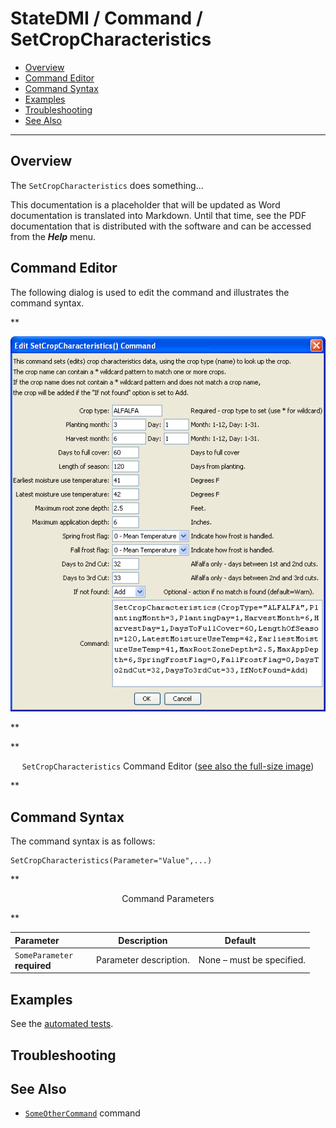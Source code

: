 # StateDMI / Command / SetCropCharacteristics #

* [Overview](#overview)
* [Command Editor](#command-editor)
* [Command Syntax](#command-syntax)
* [Examples](#examples)
* [Troubleshooting](#troubleshooting)
* [See Also](#see-also)

-------------------------

## Overview ##

The `SetCropCharacteristics` does something...

This documentation is a placeholder that will be updated as Word documentation is translated into Markdown.
Until that time, see the PDF documentation that is distributed with the software and can be accessed
from the ***Help*** menu.

## Command Editor ##

The following dialog is used to edit the command and illustrates the command syntax.

**<p style="text-align: center;">
![SetCropCharacteristics](SetCropCharacteristics.png)
</p>**

**<p style="text-align: center;">
`SetCropCharacteristics` Command Editor (<a href="../SetCropCharacteristics.png">see also the full-size image</a>)
</p>**

## Command Syntax ##

The command syntax is as follows:

```text
SetCropCharacteristics(Parameter="Value",...)
```
**<p style="text-align: center;">
Command Parameters
</p>**

| **Parameter**&nbsp;&nbsp;&nbsp;&nbsp;&nbsp;&nbsp;&nbsp;&nbsp;&nbsp;&nbsp;&nbsp;&nbsp; | **Description** | **Default**&nbsp;&nbsp;&nbsp;&nbsp;&nbsp;&nbsp;&nbsp;&nbsp;&nbsp;&nbsp; |
| --------------|-----------------|----------------- |
|`SomeParameter`<br>**required**|Parameter description.|None – must be specified.|

## Examples ##

See the [automated tests](https://github.com/OpenCDSS/cdss-app-statedmi-test/tree/master/test/regression/commands/SetCropCharacteristics).

## Troubleshooting ##

## See Also ##

* [`SomeOtherCommand`](../SomeOtherCommand/SomeOtherCommand) command
